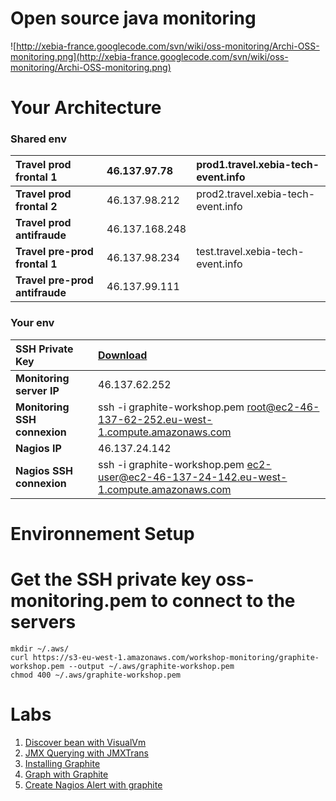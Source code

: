 # Open source java monitoring #

![http://xebia-france.googlecode.com/svn/wiki/oss-monitoring/Archi-OSS-monitoring.png](http://xebia-france.googlecode.com/svn/wiki/oss-monitoring/Archi-OSS-monitoring.png)

# Your Architecture #

### Shared env ###

| **Travel prod frontal 1** | 46.137.97.78 | prod1.travel.xebia-tech-event.info |
|:--------------------------|:-------------|:-----------------------------------|
| **Travel prod frontal 2** | 46.137.98.212 | prod2.travel.xebia-tech-event.info |
| **Travel prod antifraude** | 46.137.168.248 |                                    |
| **Travel pre-prod frontal 1** |  46.137.98.234 | test.travel.xebia-tech-event.info  |
| **Travel pre-prod antifraude** | 46.137.99.111  |                                    |

### Your env ###

| **SSH Private Key** |  [Download](https://s3-eu-west-1.amazonaws.com/workshop-monitoring/graphite-workshop.pem) |
|:--------------------|:------------------------------------------------------------------------------------------|
| **Monitoring server IP** | 46.137.62.252                                                                             |
| **Monitoring SSH connexion** |  ssh -i graphite-workshop.pem root@ec2-46-137-62-252.eu-west-1.compute.amazonaws.com      |
| **Nagios IP**       |  46.137.24.142                                                                            |
| **Nagios SSH connexion** |  ssh -i graphite-workshop.pem ec2-user@ec2-46-137-24-142.eu-west-1.compute.amazonaws.com  |

# Environnement Setup #

# Get the SSH private key oss-monitoring.pem to connect to the servers

```
mkdir ~/.aws/
curl https://s3-eu-west-1.amazonaws.com/workshop-monitoring/graphite-workshop.pem --output ~/.aws/graphite-workshop.pem
chmod 400 ~/.aws/graphite-workshop.pem
```

# Labs #

  1. [Discover bean with VisualVm](MonitoringOpenSourceVisualVM.md)
  1. [JMX Querying with JMXTrans](MonitoringOpenSourceJMXTrans.md)
  1. [Installing Graphite](MonitoringOpenSourceGraphite.md)
  1. [Graph with Graphite](MonitoringOpenSourceGraphiteURL.md)
  1. [Create Nagios Alert with graphite](MonitoringOpenSourceGraphiteNagios.md)